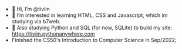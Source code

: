 - 👋 Hi, I’m @tiviin
- 👀 I’m interested in learning HTML, CSS and Javascript, which im studying via b7web.
- 👀 Also studying Python and SQL (for now, SQLite) to build my site: https://tiviin.pythonanywhere.com
- Finished the CS50's Introduction to Computer Science in Sep/2022;

<!---
tiviin/tiviin is a ✨ special ✨ repository because its `README.md` (this file) appears on your GitHub profile.
You can click the Preview link to take a look at your changes.
--->
